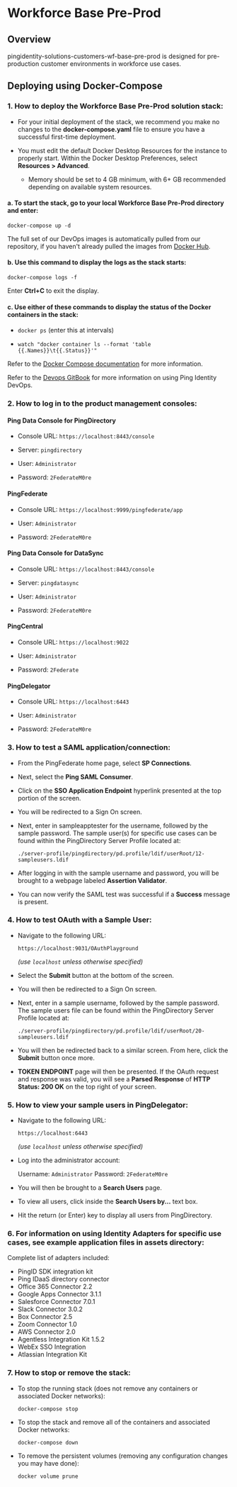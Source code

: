 # Workforce Base Pre-Prod


## Overview



pingidentity-solutions-customers-wf-base-pre-prod is designed for pre-production customer environments in workforce use cases.


## Deploying using Docker-Compose



### 1. How to deploy the Workforce Base Pre-Prod solution stack:

* For your initial deployment of the stack, we recommend you make no changes to the **docker-compose.yaml** file to ensure you have a successful first-time deployment.

* You must edit the default Docker Desktop Resources for the instance to properly start. Within the Docker Desktop Preferences, select **Resources > Advanced**.
     * Memory should be set to 4 GB minimum, with 6+ GB recommended depending on available system resources. 

#### a. To start the stack, go to your local **Workforce Base Pre-Prod** directory and enter:

   `docker-compose up -d`



The full set of our DevOps images is automatically pulled from our repository, if you haven't already pulled the images from [Docker Hub](https://hub.docker.com/u/pingidentity/).



#### b. Use this command to display the logs as the stack starts:



`docker-compose logs -f`





Enter **Ctrl+C** to exit the display.





#### c. Use either of these commands to display the status of the Docker containers in the stack:





* `docker ps` (enter this at intervals)





* `watch "docker container ls --format 'table {{.Names}}\t{{.Status}}'"`





Refer to the [Docker Compose documentation](https://docs.docker.com/compose/) for more information.





Refer to the [Devops GitBook](https://pingidentity-devops.gitbook.io/devops/) for more information on using Ping Identity DevOps.





### 2. How to log in to the product management consoles:





#### Ping Data Console for PingDirectory





* Console URL: `https://localhost:8443/console`





* Server: `pingdirectory`





* User: `Administrator`





* Password: `2FederateM0re`





#### PingFederate





* Console URL: `https://localhost:9999/pingfederate/app`





* User: `Administrator`





* Password: `2FederateM0re`





#### Ping Data Console for DataSync





* Console URL: `https://localhost:8443/console`





* Server: `pingdatasync`





* User: `Administrator`





* Password: `2FederateM0re`





#### PingCentral





* Console URL: `https://localhost:9022`





* User: `Administrator`





* Password: `2Federate`





#### PingDelegator





* Console URL: `https://localhost:6443`





 * User: `Administrator`

  * Password: `2FederateM0re`


### 3. How to test a SAML application/connection:

- From the PingFederate home page, select **SP Connections**.

- Next, select the **Ping SAML Consumer**.

- Click on the **SSO Application Endpoint** hyperlink presented at the top portion of the screen.

- You will be redirected to a Sign On screen.

- Next, enter in sampleapptester for the username, followed by the sample password. The sample user(s) for specific use cases can be found within the PingDirectory Server Profile located at:

  `./server-profile/pingdirectory/pd.profile/ldif/userRoot/12-sampleusers.ldif`


- After logging in with the sample username and password, you will be brought to a webpage labeled **Assertion Validator**.

- You can now verify the SAML test was successful if a **Success** message is present.


### 4. How to test OAuth with a Sample User:

- Navigate to the following URL:

  `https://localhost:9031/OAuthPlayground`

  *(use `localhost` unless otherwise specified)*

- Select the **Submit** button at the bottom of the screen.


- You will then be redirected to a Sign On screen.

- Next, enter in a sample username, followed by the sample password. The sample users file can be found within the PingDirectory Server Profile located at:


  `./server-profile/pingdirectory/pd.profile/ldif/userRoot/20-sampleusers.ldif`


- You will then be redirected back to a similar screen. From here, click the **Submit** button once more.


- **TOKEN ENDPOINT** page will then be presented. If the OAuth request and response was valid, you will see a **Parsed Response** of **HTTP Status: 200 OK** on the top right of your screen.


### 5. How to view your sample users in PingDelegator:


- Navigate to the following URL:


  `https://localhost:6443`

    *(use `localhost` unless otherwise specified)*

- Log into the administrator account:

  Username: `Administrator`
  Password: `2FederateM0re`

- You will then be brought to a **Search Users** page.


- To view all users, click inside the **Search Users by...** text box.


- Hit the return (or Enter) key to display all users from PingDirectory.

### 6. For information on using Identity Adapters for specific use cases, see example application files in assets directory:

Complete list of adapters included:

- PingID SDK integration kit
- Ping IDaaS directory connector
- Office 365 Connector 2.2
- Google Apps Connector 3.1.1
- Salesforce Connector 7.0.1
- Slack Connector 3.0.2
- Box Connector 2.5
- Zoom Connector 1.0
- AWS Connector 2.0
- Agentless Integration Kit 1.5.2
- WebEx SSO Integration
- Atlassian Integration Kit

### 7. How to stop or remove the stack:

- To stop the running stack (does not remove any containers or associated Docker networks):

  `docker-compose stop`

- To stop the stack and remove all of the containers and associated Docker networks:

  `docker-compose down`

- To remove the persistent volumes (removing any configuration changes you may have done):

  `docker volume prune`
